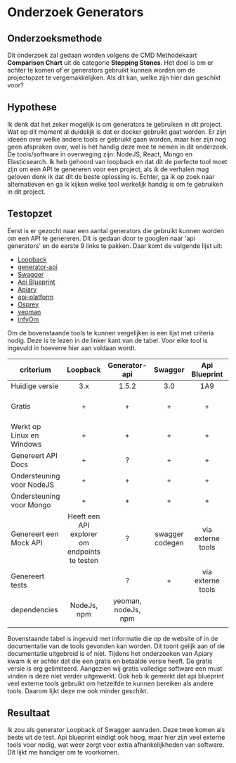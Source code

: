 # Onderzoek Generators



## Onderzoeksmethode
Dit onderzoek zal gedaan worden volgens de CMD Methodekaart **Comparison Chart** uit de categorie **Stepping Stones**. Het doel is om er achter te komen of er generators gebruikt kunnen worden om de projectopzet te vergemakkelijken. Als dit kan, welke zijn hier dan geschikt voor?

## Hypothese
Ik denk dat het zeker mogelijk is om generators te gebruiken in dit project. Wat op dit moment al duidelijk is dat er docker gebruikt gaat worden. Er zijn ideeën over welke andere tools er gebruikt gaan worden, maar hier zijn nog geen afspraken over, wel is het handig deze mee te nemen in dit onderzoek. De tools/software in overweging zijn: NodeJS, React, Mongo en Elasticsearch. Ik heb gehoord van loopback en dat dit de perfecte tool moet zijn om een API te genereren voor een project, als ik de verhalen mag geloven denk ik dat dit de beste oplossing is. Echter, ga ik op zoek naar alternatieven en ga ik kijken welke tool werkelijk handig is om te gebruiken in dit project.

## Testopzet
Eerst is er gezocht naar een aantal generators die gebruikt kunnen worden om een API te genereren. Dit is gedaan door te googlen naar 'api generators' en de eerste 9 links te pakken. Daar komt de volgende lijst uit:
- [Loopback](https://loopback.io/)
- [generator-api](https://www.npmjs.com/package/generator-api)
- [Swagger](https://swagger.io/)
- [Api Blueprint](https://apiblueprint.org/)
- [Apiary](https://apiary.io/)
- [api-platform](https://api-platform.com/)
- [Osprey](https://github.com/mulesoft/osprey)
- [yeoman](http://yeoman.io/generator/)
- [infyOm](http://labs.infyom.com/laravelgenerator/)

Om de bovenstaande tools te kunnen vergelijken is een lijst met criteria nodig. Deze is te lezen in de linker kant van de tabel. Voor elke tool is ingevuld in hoeverre hier aan voldaan wordt.

| criterium                 |                    Loopback                   |    Generator-api    |     Swagger     |   Api Blueprint   |          Apiary          |      api-platform      |          Ospray          |
|---------------------------|:---------------------------------------------:|:-------------------:|:---------------:|:-----------------:|:------------------------:|:----------------------:|:------------------------:|
| Huidige versie            |                      3.x                      |        1.5.2        |       3.0       |        1A9        |             ?            |          2.1.3         |            1.0           |
| Gratis                    |                       +                       |          +          |        +        |         +         | Free plan is gelimiteerd |            +           |             +            |
| Werkt op Linux en Windows |                       +                       |          +          |        +        |         +         |                          | via composer of docker |             ?            |
| Genereert API Docs        |                       +                       |          ?          |        +        |         +         |                          |            +           |             -            |
| Ondersteuning voor NodeJS |                       +                       |          +          |        +        |         +         |                          |            -           |             +            |
| Ondersteuning voor Mongo  |                       +                       |          +          |        +        |         +         |                          |            +           |             ?            |
| Genereert een Mock API    | Heeft een API explorer om endpoints te testen |          ?          | swagger codegen | via externe tools |                          |            +           |             ?            |
| Genereert tests           |                                               |          ?          |        +        | via externe tools |                          |            +           |             ?            |
| dependencies              |                  NodeJs, npm                  | yeoman, nodeJs, npm |                 |                   |                          |                        | Raml API definition, npm |
|                           |                                               |                     |                 |                   |                          |                        |                          |

Bovenstaande tabel is ingevuld met informatie die op de website of in de documentatie van de tools gevonden kan worden. Dit toont gelijk aan of de documentatie uitgebreid is of niet.
Tijdens het onderzoeken van Apiary kwam ik er achter dat die een gratis en betaalde versie heeft. De gratis versie is erg gelimiteerd. Aangezien wij gratis volledige software een must vinden is deze niet verder uitgewerkt. Ook heb ik gemerkt dat api blueprint veel externe tools gebruikt om hetzelfde te kunnen bereiken als andere tools. Daarom lijkt deze me ook minder geschikt.



## Resultaat

Ik zou als generator Loopback of Swagger aanraden. Deze twee komen als beste uit de test. Api blueprint eindigt ook hoog, maar hier zijn veel externe tools voor nodig, wat weer zorgt voor extra afhankelijkheden van software. Dit lijkt me handiger om te voorkomen.
